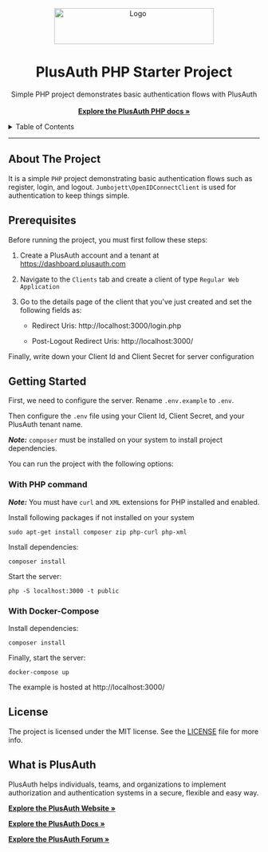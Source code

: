 <div align="center">
  <a href="https://plusauth.com/">
    <img src="https://docs.plusauth.com/images/pa-white.svg" alt="Logo" width="320" height="72" >
  </a>
</div>

<h1 align="center">PlusAuth PHP Starter Project</h1>

 <p align="center">
    Simple PHP project demonstrates basic authentication flows with PlusAuth
    <br />
    <br />
    <a href="https://docs.plusauth.com/quickStart/web/php" target="_blank"><strong>Explore the PlusAuth PHP docs »</strong></a>
</p>

<details>
  <summary>Table of Contents</summary>
    <li><a href="#about-the-project">About The Project</a></li>
    <li><a href="#prerequisites">Prerequisites</a></li>
    <li><a href="#getting-started">Getting Started</a></li>
    <li><a href="#license">License</a></li>
    <li><a href="#what-is-plusauth">What is PlusAuth</a></li>
 </ol>
</details>

---

## About The Project

It is a simple `PHP` project demonstrating basic authentication flows such as register, login, and logout. `Jumbojett\OpenIDConnectClient` is used for authentication to keep things simple.

## Prerequisites

Before running the project, you must first follow these steps:

1. Create a PlusAuth account and a tenant at https://dashboard.plusauth.com
2. Navigate to the `Clients` tab and create a client of type `Regular Web Application`
3. Go to the details page of the client that you've just created and set the following fields as:

   - Redirect Uris: http://localhost:3000/login.php

   - Post-Logout Redirect Uris: http://localhost:3000/

Finally, write down your Client Id and Client Secret for server configuration

## Getting Started

First, we need to configure the server. Rename `.env.example` to `.env`.

Then configure the `.env` file using your Client Id, Client Secret, and your PlusAuth tenant name.

**_Note:_** `composer` must be installed on your system to install project dependencies.

You can run the project with the following options:

### With PHP command

**_Note:_** You must have `curl` and `XML` extensions for PHP installed and enabled.

Install following packages if not installed on your system

    sudo apt-get install composer zip php-curl php-xml

Install dependencies:

    composer install

Start the server:

    php -S localhost:3000 -t public

### With Docker-Compose

Install dependencies:

    composer install

Finally, start the server:

    docker-compose up

The example is hosted at http://localhost:3000/

## License

The project is licensed under the MIT license. See the [LICENSE](LICENSE) file for more info.

## What is PlusAuth

PlusAuth helps individuals, teams, and organizations to implement authorization and authentication systems in a secure, flexible and easy way.

<a href="https://plusauth.com/" target="_blank"><strong>Explore the PlusAuth Website »</strong></a>

<a href="https://docs.plusauth.com/" target="_blank"><strong>Explore the PlusAuth Docs »</strong></a>

<a href="https://forum.plusauth.com/" target="_blank"><strong>Explore the PlusAuth Forum »</strong></a>
